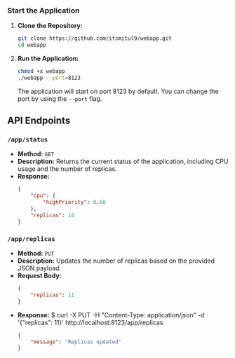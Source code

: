 ### Start the Application

1. **Clone the Repository:**
   ```bash
   git clone https://github.com/itsmitul9/webapp.git
   cd webapp
   ```

2. **Run the Application:**
   ```bash
   chmod +x webapp
   ./webapp --port=8123
   ```

   The application will start on port 8123 by default. You can change the port by using the `--port` flag.

## API Endpoints

### `/app/status`

- **Method:** `GET`
- **Description:** Returns the current status of the application, including CPU usage and the number of replicas.
- **Response:**
  ```json
  {
      "cpu": {
          "highPriority": 0.68
      },
      "replicas": 10
  }
  ```

### `/app/replicas`

- **Method:** `PUT`
- **Description:** Updates the number of replicas based on the provided JSON payload.
- **Request Body:**
  ```json
  {
      "replicas": 11
  }
  ```
- **Response:**
$ curl -X PUT -H "Content-Type: application/json" -d '{"replicas": 11}' http://localhost:8123/app/replicas
  ```json
  {
      "message": "Replicas updated"
  }
  ```


